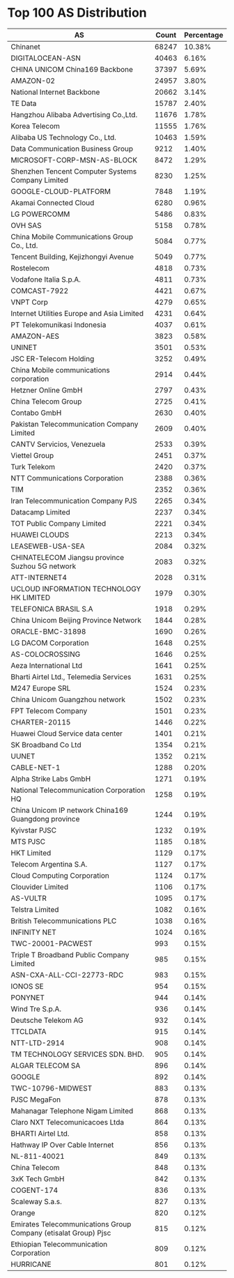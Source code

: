 # Top 100 AS Distribution
| AS | Count | Percentage |
|----|----|----|
| Chinanet | 68247 | 10.38% |
| DIGITALOCEAN-ASN | 40463 | 6.16% |
| CHINA UNICOM China169 Backbone | 37397 | 5.69% |
| AMAZON-02 | 24957 | 3.80% |
| National Internet Backbone | 20662 | 3.14% |
| TE Data | 15787 | 2.40% |
| Hangzhou Alibaba Advertising Co.,Ltd. | 11676 | 1.78% |
| Korea Telecom | 11555 | 1.76% |
| Alibaba US Technology Co., Ltd. | 10463 | 1.59% |
| Data Communication Business Group | 9212 | 1.40% |
| MICROSOFT-CORP-MSN-AS-BLOCK | 8472 | 1.29% |
| Shenzhen Tencent Computer Systems Company Limited | 8230 | 1.25% |
| GOOGLE-CLOUD-PLATFORM | 7848 | 1.19% |
| Akamai Connected Cloud | 6280 | 0.96% |
| LG POWERCOMM | 5486 | 0.83% |
| OVH SAS | 5158 | 0.78% |
| China Mobile Communications Group Co., Ltd. | 5084 | 0.77% |
| Tencent Building, Kejizhongyi Avenue | 5049 | 0.77% |
| Rostelecom | 4818 | 0.73% |
| Vodafone Italia S.p.A. | 4811 | 0.73% |
| COMCAST-7922 | 4421 | 0.67% |
| VNPT Corp | 4279 | 0.65% |
| Internet Utilities Europe and Asia Limited | 4231 | 0.64% |
| PT Telekomunikasi Indonesia | 4037 | 0.61% |
| AMAZON-AES | 3823 | 0.58% |
| UNINET | 3501 | 0.53% |
| JSC ER-Telecom Holding | 3252 | 0.49% |
| China Mobile communications corporation | 2914 | 0.44% |
| Hetzner Online GmbH | 2797 | 0.43% |
| China Telecom Group | 2725 | 0.41% |
| Contabo GmbH | 2630 | 0.40% |
| Pakistan Telecommunication Company Limited | 2609 | 0.40% |
| CANTV Servicios, Venezuela | 2533 | 0.39% |
| Viettel Group | 2451 | 0.37% |
| Turk Telekom | 2420 | 0.37% |
| NTT Communications Corporation | 2388 | 0.36% |
| TIM | 2352 | 0.36% |
| Iran Telecommunication Company PJS | 2265 | 0.34% |
| Datacamp Limited | 2237 | 0.34% |
| TOT Public Company Limited | 2221 | 0.34% |
| HUAWEI CLOUDS | 2213 | 0.34% |
| LEASEWEB-USA-SEA | 2084 | 0.32% |
| CHINATELECOM Jiangsu province Suzhou 5G network | 2083 | 0.32% |
| ATT-INTERNET4 | 2028 | 0.31% |
| UCLOUD INFORMATION TECHNOLOGY HK LIMITED | 1979 | 0.30% |
| TELEFONICA BRASIL S.A | 1918 | 0.29% |
| China Unicom Beijing Province Network | 1844 | 0.28% |
| ORACLE-BMC-31898 | 1690 | 0.26% |
| LG DACOM Corporation | 1648 | 0.25% |
| AS-COLOCROSSING | 1646 | 0.25% |
| Aeza International Ltd | 1641 | 0.25% |
| Bharti Airtel Ltd., Telemedia Services | 1631 | 0.25% |
| M247 Europe SRL | 1524 | 0.23% |
| China Unicom Guangzhou network | 1502 | 0.23% |
| FPT Telecom Company | 1501 | 0.23% |
| CHARTER-20115 | 1446 | 0.22% |
| Huawei Cloud Service data center | 1401 | 0.21% |
| SK Broadband Co Ltd | 1354 | 0.21% |
| UUNET | 1352 | 0.21% |
| CABLE-NET-1 | 1288 | 0.20% |
| Alpha Strike Labs GmbH | 1271 | 0.19% |
| National Telecommunication Corporation HQ | 1258 | 0.19% |
| China Unicom IP network China169 Guangdong province | 1244 | 0.19% |
| Kyivstar PJSC | 1232 | 0.19% |
| MTS PJSC | 1185 | 0.18% |
| HKT Limited | 1129 | 0.17% |
| Telecom Argentina S.A. | 1127 | 0.17% |
| Cloud Computing Corporation | 1124 | 0.17% |
| Clouvider Limited | 1106 | 0.17% |
| AS-VULTR | 1095 | 0.17% |
| Telstra Limited | 1082 | 0.16% |
| British Telecommunications PLC | 1038 | 0.16% |
| INFINITY NET | 1024 | 0.16% |
| TWC-20001-PACWEST | 993 | 0.15% |
| Triple T Broadband Public Company Limited | 985 | 0.15% |
| ASN-CXA-ALL-CCI-22773-RDC | 983 | 0.15% |
| IONOS SE | 954 | 0.15% |
| PONYNET | 944 | 0.14% |
| Wind Tre S.p.A. | 936 | 0.14% |
| Deutsche Telekom AG | 932 | 0.14% |
| TTCLDATA | 915 | 0.14% |
| NTT-LTD-2914 | 908 | 0.14% |
| TM TECHNOLOGY SERVICES SDN. BHD. | 905 | 0.14% |
| ALGAR TELECOM SA | 896 | 0.14% |
| GOOGLE | 892 | 0.14% |
| TWC-10796-MIDWEST | 883 | 0.13% |
| PJSC MegaFon | 878 | 0.13% |
| Mahanagar Telephone Nigam Limited | 868 | 0.13% |
| Claro NXT Telecomunicacoes Ltda | 864 | 0.13% |
| BHARTI Airtel Ltd. | 858 | 0.13% |
| Hathway IP Over Cable Internet | 856 | 0.13% |
| NL-811-40021 | 849 | 0.13% |
| China Telecom | 848 | 0.13% |
| 3xK Tech GmbH | 842 | 0.13% |
| COGENT-174 | 836 | 0.13% |
| Scaleway S.a.s. | 827 | 0.13% |
| Orange | 820 | 0.12% |
| Emirates Telecommunications Group Company (etisalat Group) Pjsc | 815 | 0.12% |
| Ethiopian Telecommunication Corporation | 809 | 0.12% |
| HURRICANE | 801 | 0.12% |
